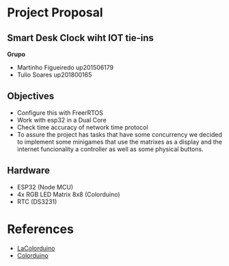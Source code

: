 # Project Proposal

## Smart Desk Clock wiht IOT tie-ins

__Grupo__
- Martinho Figueiredo up201506179
- Tulio Soares up201800165


## Objectives 
- Configure this with FreerRTOS
- Work with esp32 in a Dual Core 
- Check time accuracy of network time protocol
- To assure the project has tasks that have some concurrency we decided to implement some minigames that use the matrixes as a display and the internet funcionality a controller as well as some physical buttons. 

## Hardware

- ESP32 (Node MCU)
- 4x RGB LED Matrix 8x8 (Colorduino)
- RTC (DS3231)

#  References

- [LaColorduino](https://github.com/TheAmadeus25/LaColorduino)
- [Colorduino](https://github.com/lincomatic/Colorduino)